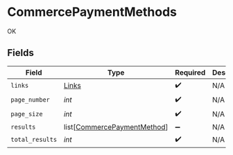 # CommercePaymentMethods

OK


## Fields

| Field                                                                       | Type                                                                        | Required                                                                    | Description                                                                 |
| --------------------------------------------------------------------------- | --------------------------------------------------------------------------- | --------------------------------------------------------------------------- | --------------------------------------------------------------------------- |
| `links`                                                                     | [Links](../../models/shared/links.md)                                       | :heavy_check_mark:                                                          | N/A                                                                         |
| `page_number`                                                               | *int*                                                                       | :heavy_check_mark:                                                          | N/A                                                                         |
| `page_size`                                                                 | *int*                                                                       | :heavy_check_mark:                                                          | N/A                                                                         |
| `results`                                                                   | list[[CommercePaymentMethod](../../models/shared/commercepaymentmethod.md)] | :heavy_minus_sign:                                                          | N/A                                                                         |
| `total_results`                                                             | *int*                                                                       | :heavy_check_mark:                                                          | N/A                                                                         |